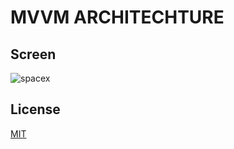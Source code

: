 # MVVM ARCHITECHTURE



## Screen

![spacex](https://user-images.githubusercontent.com/84595455/217026447-718340a3-9f78-49b0-aa5e-969386a6e6fe.gif)

## License

[MIT](https://choosealicense.com/licenses/mit/)
